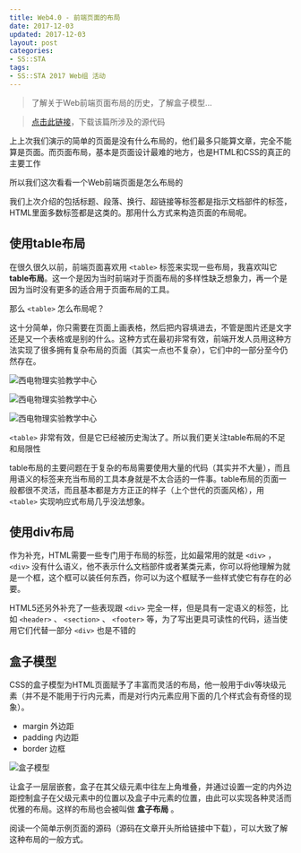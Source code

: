 ```yaml
---
title: Web4.0 - 前端页面的布局
date: 2017-12-03
updated: 2017-12-03
layout: post
categories:
- SS::STA
tags:
- SS::STA 2017 Web组 活动
---
```


> 了解关于Web前端页面布局的历史，了解盒子模型...

> [点击此链接](https://oss.keybrl.com/images/2017-12-03-sssta-web-4/Web4.0%20-%20%E9%A1%B5%E9%9D%A2%E5%B8%83%E5%B1%80-%E6%A0%B7%E4%BE%8B%E9%A1%B5%E9%9D%A2%20-%20%E7%BD%97%E9%98%B3%E8%B1%AA.zip)，下载该篇所涉及的源代码

上上次我们演示的简单的页面是没有什么布局的，他们最多只能算文章，完全不能算是页面。而页面布局，基本是页面设计最难的地方，也是HTML和CSS的真正的主要工作

所以我们这次看看一个Web前端页面是怎么布局的

我们上次介绍的包括标题、段落、换行、超链接等标签都是指示文档部件的标签，HTML里面多数标签都是这类的。那用什么方式来构造页面的布局呢。

## 使用table布局

在很久很久以前，前端页面喜欢用 `<table>` 标签来实现一些布局，我喜欢叫它 **table布局**。这一个是因为当时前端对于页面布局的多样性缺乏想象力，再一个是因为当时没有更多的适合用于页面布局的工具。

那么 `<table>` 怎么布局呢？

这十分简单，你只需要在页面上画表格，然后把内容填进去，不管是图片还是文字还是又一个表格或是别的什么。这种方式在最初非常有效，前端开发人员用这种方法实现了很多拥有复杂布局的页面（其实一点也不复杂），它们中的一部分至今仍然存在。

![西电物理实验教学中心](https://oss.keybrl.com/images/2017-12-03-sssta-web-4/xidian_shiyan1.png)

![西电物理实验教学中心](https://oss.keybrl.com/images/2017-12-03-sssta-web-4/xidian_shiyan2.png)

![西电物理实验教学中心](https://oss.keybrl.com/images/2017-12-03-sssta-web-4/xidian_shiyan3.png)

 `<table>` 非常有效，但是它已经被历史淘汰了。所以我们更关注table布局的不足和局限性

table布局的主要问题在于复杂的布局需要使用大量的代码（其实并不大量），而且用语义的标签来充当布局的工具本身就是不太合适的一件事。table布局的页面一般都很不灵活，而且基本都是方方正正的样子（上个世代的页面风格），用 `<table>` 实现响应式布局几乎没法想象。

## 使用div布局

作为补充，HTML需要一些专门用于布局的标签，比如最常用的就是 `<div>` ， `<div>` 没有什么语义，他不表示什么文档部件或者某类元素，你可以将他理解为就是一个框，这个框可以装任何东西，你可以为这个框赋予一些样式使它有存在的必要。

HTML5还另外补充了一些表现跟 `<div>` 完全一样，但是具有一定语义的标签，比如 `<header>` 、 `<section>` 、 `<footer>` 等，为了写出更具可读性的代码，适当使用它们代替一部分 `<div>` 也是不错的

## 盒子模型

CSS的盒子模型为HTML页面赋予了丰富而灵活的布局，他一般用于div等块级元素（并不是不能用于行内元素，而是对行内元素应用下面的几个样式会有奇怪的现象）。

- margin 外边距
- padding 内边距
- border 边框

![盒子模型](https://oss.keybrl.com/images/2017-12-03-sssta-web-4/box_model.png)

让盒子一层层嵌套，盒子在其父级元素中往左上角堆叠，并通过设置一定的内外边距控制盒子在父级元素中的位置以及盒子中元素的位置，由此可以实现各种灵活而优雅的布局。这样的布局也会被叫做 **盒子布局** 。

阅读一个简单示例页面的源码（源码在文章开头所给链接中下载），可以大致了解这种布局的一般方式。
